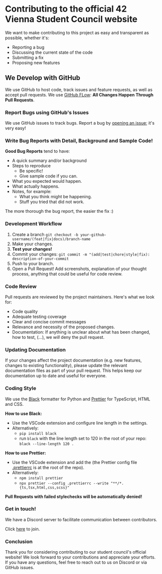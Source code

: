 # Contributing to the official 42 Vienna Student Council website
We want to make contributing to this project as easy and transparent as possible, whether it's:
*  Reporting a bug
*  Discussing the current state of the code
*  Submitting a fix
*  Proposing new features

## We Develop with GitHub
We use GitHub to host code, track issues and feature requests, as well as accept pull requests.
We use [GitHub FLow](https://guides.github.com/introduction/flow/index.html): **All Changes Happen Through Pull Requests**.

### Report Bugs using GitHub's Issues
We use GitHub issues to track bugs. Report a bug by [opening an issue](https://github.com/winstonallo/student-council-42vienna/issues); it's very easy!

### Write Bug Reports with Detail, Background and Sample Code!
**Good Bug Reports** tend to have:
*  A quick summary and/or background
*  Steps to reproduce
   * Be specific!
   * Give sample code if you can.
*  What you expected would happen.
*  What actually happens.
*  Notes, for example:
   * What you think might be happening.
   * Stuff you tried that did not work.

The more thorough the bug report, the easier the fix :)

### Development Workflow
1. Create a branch `git checkout -b your-github-username/(feat|fix|docs)/branch-name`
2. Make your changes.
3. **Test your changes!**
4. Commit your changes: `git commit -m "(add|test|chore|style|fix): description-of-your-commit`
5. Push to your branch.
6. Open a Pull Request! Add screenshots, explanation of your thought process, anything that could be useful for code review.

### Code Review
Pull requests are reviewed by the project maintainers. Here's what we look for:
* Code quality
* Adequate testing coverage
* Clear and concise commit messages
* Relevance and necessity of the proposed changes.
* Documentation: If anything is unclear about what has been changed, how to test, (...), we _will_ deny the pull request.

### Updating Documentation

If your changes affect the project documentation (e.g. new features, changes to existing functionality), please update the relevant documentation files as part of your pull request. This helps keep our documentation up to date and useful for everyone.

### Coding Style
We use the [Black](https://black.readthedocs.io/) formatter for Python and [Prettier]((https://prettier.io/)) for TypeScript, HTML and CSS.

**How to use Black:**
* Use the VSCode extension and configure line length in the settings.
* Alternatively:
  *  `pip install black`
  *  run `black` with the line length set to 120 in the root of your repo: `black --line-length 120 .`

**How to use Prettier:**
*  Use the VSCode extension and add the (the Prettier config file [.prettierrc](https://github.com/winstonallo/student-council-42vienna/blob/main/.prettierrc) is at the root of the repo).
* Alternatively:
  * `npm install prettier`
  * `npx prettier --config .prettierrc --write "**/*.{ts,tsx,html,css,scss}"`

**Pull Requests with failed stylechecks will be automatically denied!**
### Get in touch!
We have a Discord server to facilitate communication between contributors.

Click [here](https://discord.gg/FSBbTg8R) to join.

### Conclusion

Thank you for considering contributing to our student council's official website! We look forward to your contributions and appreciate your efforts. If you have any questions, feel free to reach out to us on Discord or via GitHub issues.

